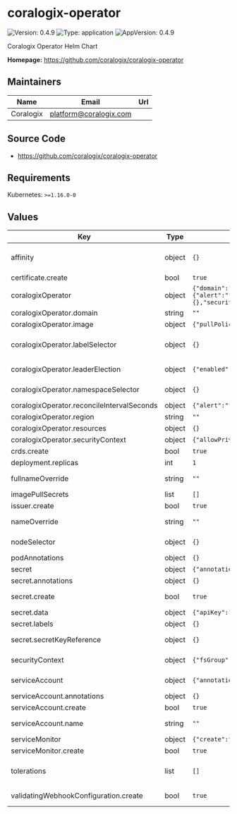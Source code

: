 # coralogix-operator

![Version: 0.4.9](https://img.shields.io/badge/Version-0.4.9-informational?style=flat-square) ![Type: application](https://img.shields.io/badge/Type-application-informational?style=flat-square) ![AppVersion: 0.4.9](https://img.shields.io/badge/AppVersion-0.4.9-informational?style=flat-square)

Coralogix Operator Helm Chart

**Homepage:** <https://github.com/coralogix/coralogix-operator>

## Maintainers

| Name | Email | Url |
| ---- | ------ | --- |
| Coralogix | <platform@coralogix.com> |  |

## Source Code

* <https://github.com/coralogix/coralogix-operator>

## Requirements

Kubernetes: `>=1.16.0-0`

## Values

| Key | Type | Default | Description |
|-----|------|---------|-------------|
| affinity | object | `{}` | ref: https://kubernetes.io/docs/concepts/configuration/assign-pod-node/ |
| certificate.create | bool | `true` | Specifies whether a Certificate should be created. |
| coralogixOperator | object | `{"domain":"","image":{"pullPolicy":"IfNotPresent","repository":"coralogixrepo/coralogix-operator","tag":""},"labelSelector":{},"leaderElection":{"enabled":true},"namespaceSelector":{},"prometheusRules":{"enabled":true},"reconcileIntervalSeconds":{"alert":"","alertScheduler":"","apiKey":"","customRole":"","dashboard":"","dashboardsFolder":"","group":"","integration":"","outboundWebhook":"","prometheusRule":"","recordingRuleGroupSet":"","ruleGroup":"","scope":"","tcoLogsPolicies":"","tcoTracesPolicies":"","view":"","viewFolder":""},"region":"","resources":{},"securityContext":{"allowPrivilegeEscalation":false,"capabilities":{"drop":["ALL"]},"readOnlyRootFilesystem":true},"webhooks":{"enabled":true}}` | Coralogix operator container config |
| coralogixOperator.domain | string | `""` | Coralogix Account Domain |
| coralogixOperator.image | object | `{"pullPolicy":"IfNotPresent","repository":"coralogixrepo/coralogix-operator","tag":""}` | Coralogix operator Image |
| coralogixOperator.labelSelector | object | `{}` | A selector to filter custom resources (by the custom resources' labels). {} matches all custom resources. Cannot be set to nil. |
| coralogixOperator.leaderElection | object | `{"enabled":true}` | Enable leader election for controller manager. Enabling this will ensure there is only one active controller manager. |
| coralogixOperator.namespaceSelector | object | `{}` | A selector to filter namespaces (by the namespace's labels). {} matches all namespaces. Cannot be set to nil. |
| coralogixOperator.reconcileIntervalSeconds | object | `{"alert":"","alertScheduler":"","apiKey":"","customRole":"","dashboard":"","dashboardsFolder":"","group":"","integration":"","outboundWebhook":"","prometheusRule":"","recordingRuleGroupSet":"","ruleGroup":"","scope":"","tcoLogsPolicies":"","tcoTracesPolicies":"","view":"","viewFolder":""}` | The interval in seconds to reconcile each custom resource |
| coralogixOperator.region | string | `""` | Coralogix Account Region |
| coralogixOperator.resources | object | `{}` | resource config for Coralogix operator |
| coralogixOperator.securityContext | object | `{"allowPrivilegeEscalation":false,"capabilities":{"drop":["ALL"]},"readOnlyRootFilesystem":true}` | Security context for Coralogix operator container |
| crds.create | bool | `true` | Specifies whether the CRDs should be created. |
| deployment.replicas | int | `1` | How many coralogix-operator pods to run |
| fullnameOverride | string | `""` | Provide a name to substitute for the full names of resources |
| imagePullSecrets | list | `[]` |  |
| issuer.create | bool | `true` | Specifies whether an Issuer should be created. |
| nameOverride | string | `""` | Provide a name in place of coralogix-operator for `app:` labels |
| nodeSelector | object | `{}` | ref: https://kubernetes.io/docs/user-guide/node-selection/ |
| podAnnotations | object | `{}` | Annotations to add to the operator pod |
| secret | object | `{"annotations":{},"create":true,"data":{"apiKey":""},"labels":{},"secretKeyReference":{}}` | Configuration for Coralogix operator secret |
| secret.annotations | object | `{}` | Annotations to add to the Coralogix operator secret |
| secret.create | bool | `true` | Indicates if the Coralogix operator secret should be created |
| secret.data | object | `{"apiKey":""}` | Coralogix operator secret data |
| secret.labels | object | `{}` | Labels to add to the Coralogix operator secret |
| secret.secretKeyReference | object | `{}` | secret.data and secret.secretKeyReference should be mutually exclusive. |
| securityContext | object | `{"fsGroup":2000,"runAsGroup":2000,"runAsNonRoot":true,"runAsUser":2000,"seccompProfile":{"type":"RuntimeDefault"}}` | ref: https://kubernetes.io/docs/tasks/configure-pod-container/security-context/ |
| serviceAccount | object | `{"annotations":{},"create":true,"name":""}` | ref: https://kubernetes.io/docs/tasks/configure-pod-container/configure-service-account/ |
| serviceAccount.annotations | object | `{}` | Annotations to add to the service account |
| serviceAccount.create | bool | `true` | Specifies whether a service account should be created |
| serviceAccount.name | string | `""` | If not set and create is true, a name is generated using the fullname template |
| serviceMonitor | object | `{"create":true}` | Service monitor for Prometheus to use. |
| serviceMonitor.create | bool | `true` | Specifies whether a service monitor should be created. |
| tolerations | list | `[]` | ref: https://kubernetes.io/docs/concepts/configuration/taint-and-toleration/ |
| validatingWebhookConfiguration.create | bool | `true` | Specifies whether a ValidatingWebhookConfiguration should be created. |

